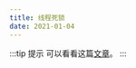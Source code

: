 ```yaml
---
title: 线程死锁
date: 2021-01-04
---
```


:::tip 提示
可以看看这篇[文章](https://www.cnblogs.com/xiaoxi/p/8311034.html)。
:::
